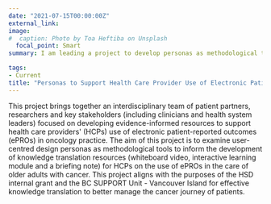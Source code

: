 ```yaml
---
date: "2021-07-15T00:00:00Z"
external_link: 
image:
#  caption: Photo by Toa Heftiba on Unsplash
  focal_point: Smart
summary: I am leading a project to develop personas as methodological tools to inform the development of knowledge translation resources for health care providers on the use of electronic patient-reported outcomes in the care of older adults with cancer. 

tags:
- Current
title: "Personas to Support Health Care Provider Use of Electronic Patient-Reported Outcomes in the Care of Older Adults with Cancer"
---
```


This project brings together an interdisciplinary team of patient partners, researchers and key stakeholders (including clinicians and health system leaders) focused on developing evidence-informed resources to support health care providers' (HCPs) use of electronic patient-reported outcomes (ePROs) in oncology practice. The aim of this project is to examine user-centred design personas as methodological tools to inform the development of knowledge translation resources (whiteboard video, interactive learning module and a briefing note) for HCPs on the use of ePROs in the care of older adults with cancer. This project aligns with the purposes of the HSD internal grant and the BC SUPPORT Unit - Vancouver Island for effective knowledge translation to better manage the cancer journey of patients.